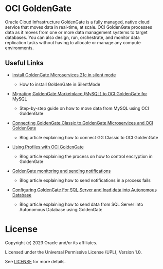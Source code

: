 # OCI GoldenGate

Oracle Cloud Infrastructure GoldenGate is a fully managed, native cloud service that moves data in real-time, at scale. OCI GoldenGate processes data as it moves from one or more data management systems to target databases. You can also design, run, orchestrate, and monitor data replication tasks without having to allocate or manage any compute environments.


 
## Useful Links
 
- [Install GoldenGate Microservices 21c in silent mode](https://medium.com/@eloi-lopes29/install-goldengate-microservices-21c-in-silent-mode-48a904b97dc3)
    - How to install GoldenGate in SilentMode
      
- [Migrating GoldenGate Marketplace (MySQL) to OCI GoldenGate for MySQL](https://blogs.oracle.com/dataintegration/post/migrating-goldengate-marketplace-mysql-to-oci-goldengate-for-mysql)
    - Step-by-step guide on how to move data from MySQL using OCI GoldenGate

- [Connecting GoldenGate Classic to GoldenGate Microservices and OCI GoldenGate](https://blogs.oracle.com/dataintegration/post/connecting-goldengate-classic-to-goldengate-microservices-and-oci-goldengate)
    - Blog article explaining how to connect GG Classic to OCI GoldenGate

- [Using Profiles with OCI GoldenGate](https://blogs.oracle.com/dataintegration/post/using-profiles-with-oci-goldengate)
    - Blog article explaining the process on how to control encryption in GoldenGate

- [GoldenGate monitoring and sending notifications](https://eloi-lopes29.medium.com/goldengate-monitoring-and-sending-notifications-1faead58c6bd)
    - Blog article explaining how to send notifications in a process fails

- [Configuring GoldenGate For SQL Server and load data into Autonomous Database](https://eloi-lopes29.medium.com/configuring-goldengate-for-sql-server-and-load-data-into-autonomous-database-b8026d2d3e6f)
    - Blog article explaining how to send data from SQL Server into Autonomous Database using GoldenGate

# License

Copyright (c) 2023 Oracle and/or its affiliates.

Licensed under the Universal Permissive License (UPL), Version 1.0.

See [LICENSE](https://github.com/oracle-devrel/technology-engineering/blob/folder-structure/LICENSE) for more details.
